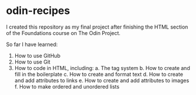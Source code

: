 # odin-recipes
I created this repository as my final project after finishing the HTML section of the Foundations course on The Odin Project.

So far I have learned:

1. How to use GitHub
2. How to use Git
3. How to code in HTML, including:
   a. The tag system
   b. How to create and fill in the boilerplate
   c. How to create and format text
   d. How to create and add attributes to links
   e. How to create and add attributes to images
   f. How to make ordered and unordered lists